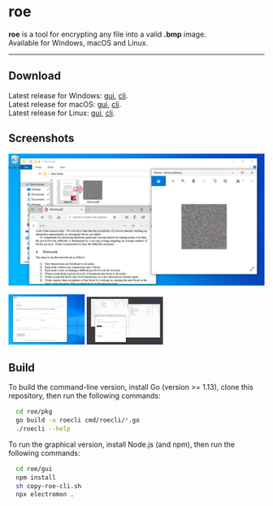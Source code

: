 # roe

**roe** is a tool for encrypting any file into a valid **.bmp** image.<br>
Available for Windows, macOS and Linux.

<hr>

## Download

Latest release for Windows: 
  [gui](https://github.com/topac/roe/releases/download/v0.0.1/roe-gui-windows-ia32.zip),
  [cli](https://github.com/topac/roe/releases/download/v0.0.1/roe-cli-windows-386.zip).<br>
Latest release for macOS: 
  [gui](https://github.com/topac/roe/releases/download/v0.0.1/roe-gui-darwin-x64.zip), 
  [cli](https://github.com/topac/roe/releases/download/v0.0.1/roe-cli-darwin-amd64.zip).<br>
Latest release for Linux: 
  [gui](https://github.com/topac/roe/releases/download/v0.0.1/roe-gui-linux-x64.zip), 
  [cli](https://github.com/topac/roe/releases/download/v0.0.1/roe-cli-linux-amd64.zip).<br>

## Screenshots

<img src="./screenshots/screenshot1.png"/>

[<img src="./screenshots/screenshot2.png" width="150px"/>](./screenshots/screenshot2.png) 
[<img src="./screenshots/screenshot3.png" width="150px"/>](./screenshots/screenshot3.png)

## Build

To build the command-line version, install Go (version >= 1.13), clone this repository, then run the following commands:

```bash
  cd roe/pkg
  go build -o roecli cmd/roecli/*.go
  ./roecli --help
```

To run the graphical version, install Node.js (and npm), then run the following commands:

```bash
  cd roe/gui
  npm install
  sh copy-roe-cli.sh
  npx electromon .
```
